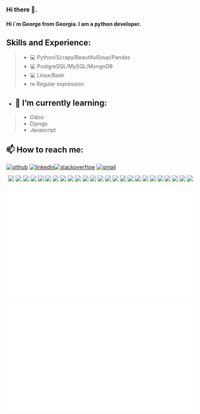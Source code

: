 ### Hi there 👋.
#### Hi i`m George from Georgia. I am a python developer.

## Skills and Experience:
> - 💻 Python/Scrapy/BeautifulSoup/Pandas
> - 💻 PostgreSQL/MySQL/MongoDB
> - 💻 Linux/Bash
> - re Regular expression


- ## 🌱 I’m currently learning: 
> - Odoo
> - Django
> - Javascript

## 📫 How to reach me:

[<img src='https://cdn.jsdelivr.net/npm/simple-icons@3.0.1/icons/github.svg' alt='github' height='40'>](https://github.com/georgegozal)  [<img src='https://cdn.jsdelivr.net/npm/simple-icons@3.0.1/icons/linkedin.svg' alt='linkedin' height='40'>](https://www.linkedin.com/in/giorgi-gozalishvili)[<img src='https://cdn.jsdelivr.net/npm/simple-icons@3.0.1/icons/stackoverflow.svg' alt='stackoverflow' height='40'>](https://stackoverflow.com/users/14887655) <a href="mailto:g2gozal@gmail.com"><img src='https://cdn.jsdelivr.net/npm/simple-icons@3.0.1/icons/gmail.svg' alt='gmail' height='40'></a>

<!--
![Python](https://img.shields.io/badge/python-3670A0?style=for-the-badge&logo=python&logoColor=ffdd54)
-->
<p align='center'>
  <img src="https://img.shields.io/badge/python-3670A0?style=for-the-badge&logo=python&logoColor=ffdd54"/>
  <img src="https://img.shields.io/badge/flask-%23000.svg?style=for-the-badge&logo=flask&logoColor=white"/>
  <img src="https://img.shields.io/badge/django-%23092E20.svg?style=for-the-badge&logo=django&logoColor=white"/>
  <img src="https://img.shields.io/badge/DJANGO-REST-ff1709?style=for-the-badge&logo=django&logoColor=white&color=ff1709&labelColor=gray"/>
  <img src="https://img.shields.io/badge/jinja-white.svg?style=for-the-badge&logo=jinja&logoColor=black"/>
  <img src="https://img.shields.io/badge/JWT-black?style=for-the-badge&logo=JSON%20web%20tokens"/>
  <img src="https://img.shields.io/badge/PostgreSQL-316192?style=for-the-badge&logo=postgresql&logoColor=white" />
  <img src="https://img.shields.io/badge/mysql-%2300f.svg?style=for-the-badge&logo=mysql&logoColor=white"/>
  <img src="https://img.shields.io/badge/MongoDB-%234ea94b.svg?style=for-the-badge&logo=mongodb&logoColor=white"/>
  <img src="https://img.shields.io/badge/sqlite-%2307405e.svg?style=for-the-badge&logo=sqlite&logoColor=white"/>
  <img src="https://img.shields.io/badge/docker-%230db7ed.svg?style=for-the-badge&logo=docker&logoColor=white"/> 
  <img src="https://img.shields.io/badge/-Swagger-%23Clojure?style=for-the-badge&logo=swagger&logoColor=white"/>
  <img src="https://img.shields.io/badge/-selenium-%43B02A?style=for-the-badge&logo=selenium&logoColor=white"/>
  <img src="https://img.shields.io/badge/bootstrap-%23563D7C.svg?style=for-the-badge&logo=bootstrap&logoColor=white"/> 
  <img src="https://img.shields.io/badge/html5-%23E34F26.svg?style=for-the-badge&logo=html5&logoColor=white"/> 
  <img src="https://img.shields.io/badge/css3-%231572B6.svg?style=for-the-badge&logo=css3&logoColor=white"/>
  <img src="https://img.shields.io/badge/GoogleCloud-%234285F4.svg?style=for-the-badge&logo=google-cloud&logoColor=white"/>
  <img src="https://img.shields.io/badge/Visual%20Studio%20Code-0078d7.svg?style=for-the-badge&logo=visual-studio-code&logoColor=white"/>
  <img src="https://img.shields.io/badge/jupyter-%23FA0F00.svg?style=for-the-badge&logo=jupyter&logoColor=white"/>
  <img src="https://img.shields.io/badge/shell_script-%23121011.svg?style=for-the-badge&logo=gnu-bash&logoColor=white"/>
  <img src="https://img.shields.io/badge/pandas-%23150458.svg?style=for-the-badge&logo=pandas&logoColor=white"/>
  <img src="https://img.shields.io/badge/Trello-%23026AA7.svg?style=for-the-badge&logo=Trello&logoColor=white"/>
  <img src="https://img.shields.io/badge/Postman-FF6C37?style=for-the-badge&logo=postman&logoColor=white"/>
  <img src="https://img.shields.io/badge/-RaspberryPi-C51A4A?style=for-the-badge&logo=Raspberry-Pi"/>
  <!--<img src="https://img.shields.io/badge/-MX%20Linux-%23000000?style=for-the-badge&logo=MXlinux&logoColor=white"/>-->
  <img src="https://img.shields.io/badge/Linux-FCC624?style=for-the-badge&logo=linux&logoColor=black"/>
</p>

<!--
![GitHub stats](https://github-readme-stats.vercel.app/api?username=georgegozal&show_icons=true&theme=radical)
[![Top Langs](https://github-readme-stats.vercel.app/api/top-langs/?username=georgegozal&show_icons=true&theme=radical)](https://github.com/georgegozal/github-readme-stats)
-->



![](https://raw.githubusercontent.com/georgegozal/github-stats/master/generated/overview.svg#gh-light-mode-only)
![](https://raw.githubusercontent.com/georgegozal/github-stats/master/generated/languages.svg#gh-light-mode-only)

<!--
---
[![](https://visitcount.itsvg.in/api?id=sturu23&icon=0&color=0)](https://visitcount.itsvg.in)
-->
